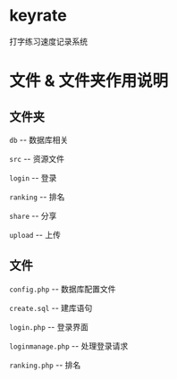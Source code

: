 # keyrate
打字练习速度记录系统

# 文件 & 文件夹作用说明
## 文件夹
`db` -- 数据库相关

`src` -- 资源文件

`login` -- 登录

`ranking` -- 排名

`share` -- 分享

`upload` -- 上传

## 文件
`config.php` -- 数据库配置文件

`create.sql` -- 建库语句

`login.php` -- 登录界面

`loginmanage.php` -- 处理登录请求

`ranking.php` -- 排名
